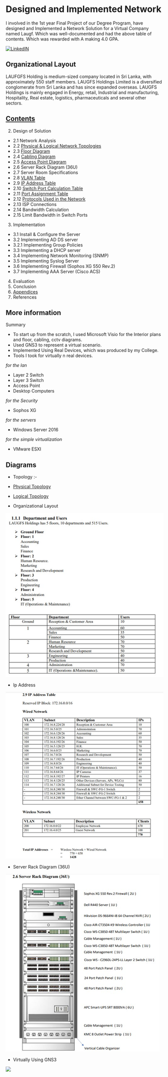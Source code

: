 # Designed and Implemented Network

I involved in the 1st year Final Project of our Degree Program, have designed and Implemented a Network Solution for a Virtual Company named Laugf. Which was well-documented and had the above table of contents. Which was rewarded with A making 4.0 GPA.

[![LinkedIN](https://img.shields.io/badge/LinkedIn-0077B5?style=for-the-badge&logo=linkedin&logoColor=white)](https://www.linkedin.com/in/jadhusan24/)

## Organizational Layout
LAUFGFS Holding is medium-sized company located in Sri Lanka, with approximately 550 staff members. LAUGFS Holdings Limited is a diversified conglomerate from Sri Lanka and has
since expanded overseas. LAUGFS Holdings is mainly engaged in Energy, retail, Industrial and manufacturing, Hospitality, Real estate, logistics, pharmaceuticals and several other sectors.


## [Contents](./Contents/Contents.pdf)
2. Design of Solution
 - 2.1 Network Analysis
 - 2.2 [Physical & Logical Network Topologies](Contents)
 - 2.3 [Floor Diagram](Diagrams)
 - 2.4 [Cabling Diagram](Diagrams)
 - 2.5 [Access Point Diagram](Diagrams)
 - 2.6 Server Rack Diagram (36U)
 - 2.7 Server Room Specifications
 - 2.8 [VLAN Table](Networking)
 - 2.9 [IP Address Table](Networking)
 - 2.10 [Switch Port Calculation Table](Networking)
 - 2.11 [Port Assignment Table](Networking)
 - 2.12 [Protocols Used in the Network](Networking)
 - 2.13 ISP Connections
 - 2.14 Bandwidth Calculation
 - 2.15 Limit Bandwidth in Switch Ports
3. Implementation
 - 3.1 Install & Configure the Server
 - 3.2 Implementing AD DS server 
 - 3.2.1 Implementing Group Policies
 - 3.3 Implementing a DHCP server
 - 3.4 Implementing Network Monitoring (SNMP) 
 - 3.5 Implementing Syslog Server
 - 3.6 Implementing Firewall (Sophos XG 550 Rev.2)
 - 3.7 Implementing AAA Server (Cisco ACS)
4. Evaluation
5. Conclusion
6. [Appendices](Devices)
7. References

## More information

Summary

- To start up from the scratch, I used Microsoft Visio for the Interior plans and floor, cabling, cctv diagrams.
- Used GNS3 to represent a virtual scenario.
- Implemented Using Real Devices, which was produced by my College.
- Tools I took for virtually n real devices.

*for the lan* <br />
-   Layer 2 Switch
-   Layer 3 Switch
-   Access Point
-   Desktop Computers

*for the Security* <br />
-   Sophos XG

*for the servers* <br />
-   Windows Server 2016

*for the simple virtualization* <br />
-   VMware ESXI


## Diagrams
 - Topology :-
 
 - [Physical Topology](./Contents/PhysicalTopology.pdf)
 - [Logical Topology](./Contents/LogicalTopology.pdf)
 
 
 - Organizational Layout

![Screenshot](./images/1.jpg)

 - Ip Address

  ![Screenshot](./images/Ipaddress.jpg)

- Server Rack Diagram (36U)
 
 ![Screenshot](./images/2.jpg)
 
 - Virtually Using GNS3

 ![](/gns3.gif)
